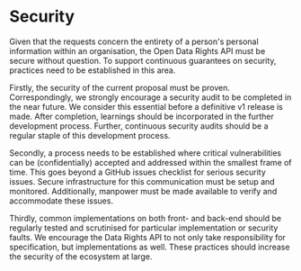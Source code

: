 # Security

Given that the requests concern the entirety of a person's personal information within an organisation, the Open Data Rights API must be secure without question. To support continuous guarantees on security, practices need to be established in this area.

Firstly, the security of the current proposal must be proven. Correspondingly, we strongly encourage a security audit to be completed in the near future. We consider this essential before a definitive v1 release is made. After completion, learnings should be incorporated in the further development process. Further, continuous security audits should be a regular staple of this development process.

Secondly, a process needs to be established where critical vulnerabilities can be \(confidentially\) accepted and addressed within the smallest frame of time. This goes beyond a GitHub issues checklist for serious security issues. Secure infrastructure for this communication must be setup and monitored. Additionally, manpower must be made available to verify and accommodate these issues.

Thirdly, common implementations on both front- and back-end should be regularly tested and scrutinised for particular implementation or security faults. We encourage the Data Rights API to not only take responsibility for specification, but implementations as well. These practices should increase the security of the ecosystem at large. 

